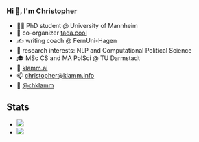 ### Hi 👋, I'm Christopher

- 👨‍🔬 PhD student @ University of Mannheim
- 🚀 co-organizer [tada.cool](tada.cool)
- ✍️ writing coach @ FernUni-Hagen
- 🤗 research interests: NLP and Computational Political Science
- 🎓 MSc CS and MA PolSci @ TU Darmstadt
- 👀 [klamm.ai](https://chkla.github.io/gitPage/)
- 📫 christopher@klamm.info
- 🐤 [@chklamm](https://twitter.com/chklamm)

## Stats
* ![](https://img.shields.io/badge/dynamic/json?logo=github&label=GitHub%20Stars&style=for-the-badge&query=%24.stars&url=https://api.github-star-counter.workers.dev/user/chkla)
* ![](https://img.shields.io/badge/dynamic/json?logo=github&label=GitHub%20Stars&style=for-the-badge&query=%24.forks&url=https://api.github-star-counter.workers.dev/user/chkla)
